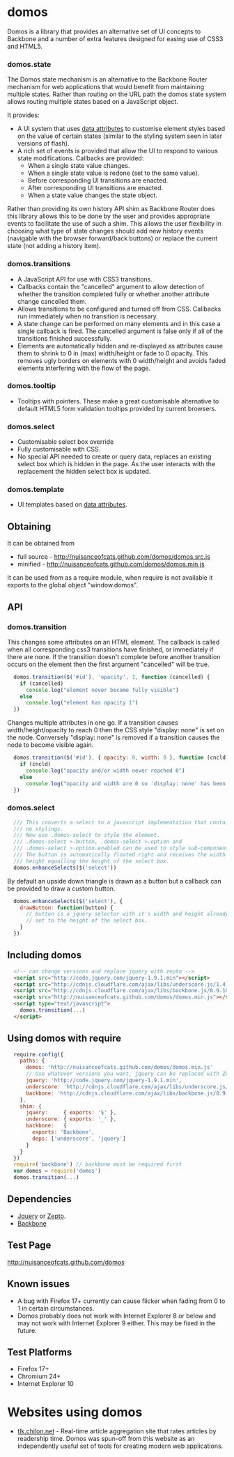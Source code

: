# domos

Domos is a library that provides an alternative set of UI concepts to Backbone and a number of extra features designed for easing use of CSS3 and HTML5.

### domos.state
The Domos state mechanism is an alternative to the Backbone Router mechanism for web applications that would benefit from maintaining multiple states.  Rather than routing on the URL path the domos state system allows routing multiple states based on a JavaScript object.

It provides:
 * A UI system that uses [data attributes](http://caniuse.com/#feat=dataset) to customise element styles based on the value of certain states (similar to the styling system seen in later versions of flash).
 * A rich set of events is provided that allow the UI to respond to various state modifications. Callbacks are provided:
    * When a single state value changes.
    * When a single state value is redone (set to the same value).
    * Before corresponding UI transitions are enacted.
    * After corresponding UI transitions are enacted.
    * When a state value changes the state object.

Rather than providing its own history API shim as Backbone Router does this library allows this to be done by the user and provides appropriate events to facilitate the use of such a shim. This allows the user flexibility in choosing what type of state changes should add new history events (navigable with the browser forward/back buttons) or replace the current state (not adding a history item).

### domos.transitions
 * A JavaScript API for use with CSS3 transitions.
 * Callbacks contain the "cancelled" argument to allow detection of whether the transition completed fully or whether another attribute change cancelled them.
 * Allows transitions to be configured and turned off from CSS. Callbacks run immediately when no transition is necessary.
 * A state change can be performed on many elements and in this case a single callback is fired. The cancelled argument is false only if all of the transitions finished successfully.
 * Elements are automatically hidden and re-displayed as attributes cause them to shrink to 0 in (max) width/height or fade to 0 opacity. This removes ugly borders on elements with 0 width/height and avoids faded elements interfering with the flow of the page.

### domos.tooltip
 * Tooltips with pointers. These make a great customisable alternative to default HTML5 form validation tooltips provided by current browsers. 

### domos.select
 * Customisable select box override
 * Fully customisable with CSS.
 * No special API needed to create or query data, replaces an existing select box which is hidden in the page. As the user interacts with the replacement the hidden select box is updated.

### domos.template
 * UI templates based on [data attributes](http://caniuse.com/#feat=dataset).

## Obtaining
It can be obtained from
 * full source - http://nuisanceofcats.github.com/domos/domos.src.js
 * minified    - http://nuisanceofcats.github.com/domos/domos.min.js

It can be used from as a require module, when require is not available it exports to the global object "window.domos".

## API

### domos.transition
This changes some attributes on an HTML element. The callback is called when
all corresponding css3 transitions have finished, or immediately if there are
none. If the transition doesn't complete before another transition occurs on
the element then the first argument "cancelled" will be true.

```javascript
  domos.transition($('#id'), 'opacity', 1, function (cancelled) {
    if (cancelled)
      console.log("element never became fully visible")
    else
      console.log("element has opacity 1")
  })
```

Changes multiple attributes in one go. If a transition causes
width/height/opacity to reach 0 then the CSS style "display: none" is set on
the node. Conversely "display: none" is removed if a transition causes the
node to become visible again.

```javascript
  domos.transition($('#id'), { opacity: 0, width: 0 }, function (cncld) {
    if (cncld)
      console.log("opacity and/or width never reached 0")
    else
      console.log("opacity and width are 0 so 'display: none' has been set.")
  })
```

### domos.select
```javascript
  /// This converts a select to a javascript implementation that contains
  /// no stylings.
  /// Now use .domos-select to style the element.
  /// .domos-select >.button, .domos-select >.option and
  /// .domos-select >.option.enabled can be used to style sub-components.
  /// The button is automatically floated right and receives the width and
  /// height equalling the height of the select box.
  domos.enhanceSelects($('select'))
```

By default an upside down triangle is drawn as a button but a callback can be provided to draw a custom button.

```javascript
  domos.enhanceSelects($('select'), {
    drawButton: function(button) {
      // button is a jquery selector with it's width and height already
      // set to the height of the select box.
    }
  })
```

## Including domos
```html
  <!-- can change versions and replace jquery with zepto -->
  <script src="http://code.jquery.com/jquery-1.9.1.min"></script>
  <script src="http://cdnjs.cloudflare.com/ajax/libs/underscore.js/1.4.4/underscore-min"></script>
  <script src="http://cdnjs.cloudflare.com/ajax/libs/backbone.js/0.9.10/backbone-min"></script>
  <script src="http://nuisanceofcats.github.com/domos/domos.min.js"></script>
  <script type="text/javascript">
    domos.transition(...)
  </script>
```

## Using domos with require
```javascript
  require.config({
    paths: {
      domos: 'http://nuisanceofcats.github.com/domos/domos.min.js'
      // Use whatever versions you want, jquery can be replaced with Zepto.
      jquery: 'http://code.jquery.com/jquery-1.9.1.min',
      underscore: 'http://cdnjs.cloudflare.com/ajax/libs/underscore.js/1.4.4/underscore-min',
      backbone: 'http://cdnjs.cloudflare.com/ajax/libs/backbone.js/0.9.10/backbone-min'
    },
    shim: {
      jquery:     { exports: '$' },
      underscore: { exports: '_' },
      backbone:   {
        exports: 'Backbone',
        deps: ['underscore', 'jquery']
      }
    }
  })
  require('backbone') // backbone must be required first
  var domos = require('domos')
  domos.transition(...)
```

## Dependencies
 * [Jquery](http://jquery.com) or [Zepto](http://zeptojs.com).
 * [Backbone](http://backbonejs.org)

## Test Page
http://nuisanceofcats.github.com/domos

## Known issues
 * A bug with Firefox 17+ currently can cause flicker when fading from 0 to 1 in certain circumstances.
 * Domos probably does not work with Internet Explorer 8 or below and may not work with Internet Explorer 9 either. This may be fixed in the future.

## Test Platforms
 * Firefox 17+
 * Chromium 24+
 * Internet Explorer 10

# Websites using domos
 * [tlk.chilon.net](http://tlk.chilon.net) - Real-time article aggregation site that rates articles by readership time. Domos was spun-off from this website as an independently useful set of tools for creating modern web applications.
